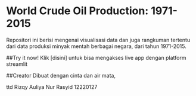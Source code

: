 # World Crude Oil Production: 1971-2015
Repositori ini berisi mengenai visualisasi data dan juga rangkuman tertentu dari data produksi minyak mentah berbagai negara, dari tahun 1971-2015.

##Try it now!
Klik [disini] untuk bisa mengakses live app dengan platform streamlit

##Creator
Dibuat dengan cinta dan air mata,

ttd
Rizqy Auliya Nur Rasyid
12220127
